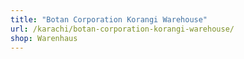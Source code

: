 ```yaml
---
title: "Botan Corporation Korangi Warehouse"
url: /karachi/botan-corporation-korangi-warehouse/
shop: Warenhaus
---
```

